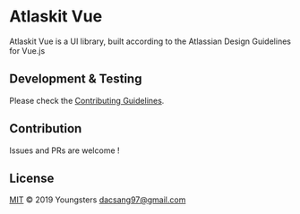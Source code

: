 # Atlaskit Vue

Atlaskit Vue is a UI library, built according to the Atlassian Design Guidelines for Vue.js

## Development & Testing

Please check the [Contributing Guidelines](./CONTRIBUTING.md).

## Contribution

Issues and PRs are welcome !

## License

[MIT](./LICENSE) &copy; 2019 Youngsters <dacsang97@gmail.com>

